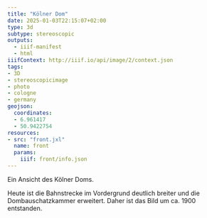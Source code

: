 ```yaml
---
title: "Kölner Dom"
date: 2025-01-03T22:15:07+02:00
type: 3d
subtype: stereoscopic
outputs:
  - iiif-manifest
  - html
iiifContext: http://iiif.io/api/image/2/context.json
tags:
- 3D
- stereoscopicimage
- photo
- cologne
- germany
geojson:
  coordinates:
  - 6.961417
  - 50.9422754
resources:
- src: "front.jxl"
  name: front
  params:
    iiif: front/info.json
---
```


Ein Ansicht des Kölner Doms.
<!--more-->
Heute ist die Bahnstrecke im Vordergrund deutlich breiter und die Dombauschatzkammer erweitert. Daher ist das Bild um ca. 1900 entstanden.
